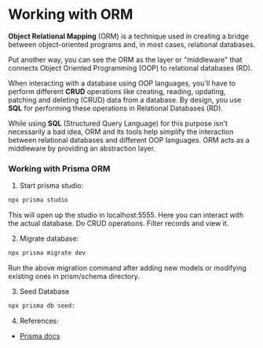 # Working with ORM

**Object Relational Mapping** (ORM) is a technique used in creating a bridge between object-oriented programs and, in most cases, relational databases.

Put another way, you can see the ORM as the layer or "middleware" that connects Object Oriented Programming (OOP) to relational databases (RD).

When interacting with a database using OOP languages, you'll have to perform different **CRUD** operations like creating, reading, updating, patching and deleting (CRUD) data from a database. By design, you use **SQL** for performing these operations in Relational Databases (RD).

While using **SQL** (Structured Query Language) for this purpose isn't necessarily a bad idea, ORM and its tools help simplify the interaction between relational databases and different OOP languages. ORM acts as a middleware by providing an abstraction layer.

### Working with Prisma ORM

1. Start prisma studio:

```bash
npx prisma studio
```

This will open up the studio in localhost:5555. Here you can interact with the actual database. Do CRUD operations. Filter records and view it.

2. Migrate database:

```bash
npx prisma migrate dev
```

Run the above migration command after adding new models or modifying existing ones in prism/schema directory.

3. Seed Database

```bash
npx prisma db seed:
```

4. References:

-  [Prisma docs](https://www.prisma.io/docs/reference/api-reference)

